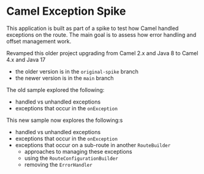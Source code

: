 # Camel Exception Spike 
This application is built as part of a spike to test how Camel handled exceptions on the route. The main goal is to assess how error handling and offset management work.

Revamped this older project upgrading from Camel 2.x and Java 8 to Camel 4.x and Java 17
- the older version is in the `original-spike` branch
- the newer version is in the `main` branch

The old sample explored the following:
- handled vs unhandled exceptions
- exceptions that occur in the `onException`

This new sample now explores the following:s
- handled vs unhandled exceptions
- exceptions that occur in the `onException`
- exceptions that occur on a sub-route in another `RouteBuilder`
    - approaches to managing these exceptions 
    - using the `RouteConfigurationBuilder`
    - removing the `ErrorHandler`
       
        
